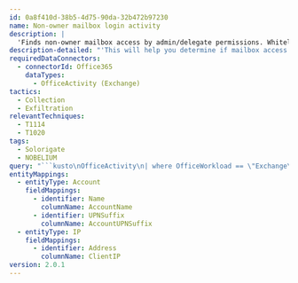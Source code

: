 ```yaml
---
id: 0a8f410d-38b5-4d75-90da-32b472b97230
name: Non-owner mailbox login activity
description: |
  'Finds non-owner mailbox access by admin/delegate permissions. Whitelist valid users and check others for unauthorized access.'
description-detailed: "'This will help you determine if mailbox access observed with Admin/Delegate Logontype. \nThe logon type indicates mailbox accessed from non-owner user. Exchange allows Admin \nand delegate permissions to access other user's inbox.\nIf your organization has valid admin, delegate access given to users, you can whitelist those and investigate other results.\nReferences: https://docs.microsoft.com/office/office-365-management-api/office-365-management-activity-api-schema#logontype'\n"
requiredDataConnectors:
  - connectorId: Office365
    dataTypes:
      - OfficeActivity (Exchange)
tactics:
  - Collection
  - Exfiltration
relevantTechniques:
  - T1114
  - T1020
tags:
  - Solorigate
  - NOBELIUM
query: "```kusto\nOfficeActivity\n| where OfficeWorkload == \"Exchange\"\n| where Operation == \"MailboxLogin\" and Logon_Type != \"Owner\" \n| summarize StartTime = min(TimeGenerated), EndTime = max(TimeGenerated), count() by Operation, OrganizationName, UserType, UserId, MailboxOwnerUPN, Logon_Type, ClientIP\n| extend AccountName = tostring(split(UserId, \"@\")[0]), AccountUPNSuffix = tostring(split(UserId, \"@\")[1])\n| extend IP_0_Address = ClientIP\n| extend Account_0_Name = AccountName\n| extend Account_0_UPNSuffix = AccountUPNSuffix\n```"
entityMappings:
  - entityType: Account
    fieldMappings:
      - identifier: Name
        columnName: AccountName
      - identifier: UPNSuffix
        columnName: AccountUPNSuffix
  - entityType: IP
    fieldMappings:
      - identifier: Address
        columnName: ClientIP
version: 2.0.1
---
```


